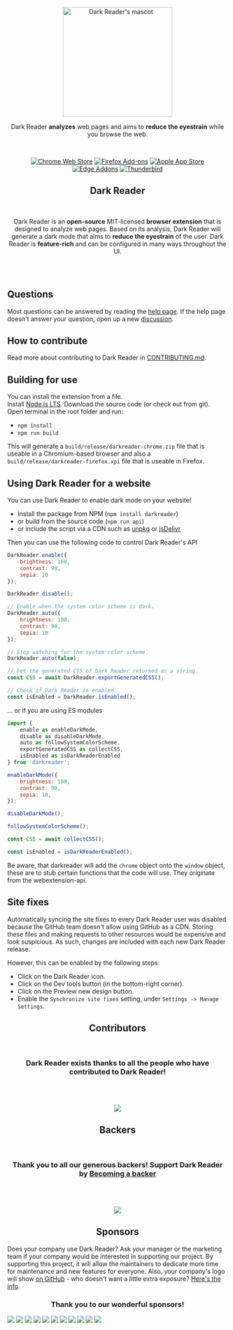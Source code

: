 <p align="center"><a href="https://darkreader.org" target="_blank" rel="noreferrer noopener"><img width="250" alt="Dark Reader's mascot" src="https://raw.githubusercontent.com/darkreader/darkreader.github.io/master/images/darkreader-mascot.svg"></a></p>
<p align="center">Dark Reader <strong>analyzes</strong> web pages and aims to <strong>reduce the eyestrain</strong> while you browse the web.</p>
<br/>
<p align="center"><a rel="noreferrer noopener" href="https://chrome.google.com/webstore/detail/dark-reader/eimadpbcbfnmbkopoojfekhnkhdbieeh/"><img alt="Chrome Web Store" src="https://img.shields.io/badge/Chrome-141e24.svg?&style=for-the-badge&logo=google-chrome&logoColor=white"></a>  <a rel="noreferrer noopener" href="https://addons.mozilla.org/firefox/addon/darkreader/"><img alt="Firefox Add-ons" src="https://img.shields.io/badge/Firefox-141e24.svg?&style=for-the-badge&logo=firefox-browser&logoColor=white"></a>  <a rel="noreferrer noopener" href="https://darkreader.org/safari/"><img alt="Apple App Store" src="https://img.shields.io/badge/Safari-141e24.svg?&style=for-the-badge&logo=safari&logoColor=white"></a>  <a rel="noreferrer noopener" href="https://microsoftedge.microsoft.com/addons/detail/dark-reader/ifoakfbpdcdoeenechcleahebpibofpc/"><img alt="Edge Addons" src="https://img.shields.io/badge/Edge-141e24.svg?&style=for-the-badge&logo=microsoft-edge&logoColor=white"></a>  <a el="noreferrer noopener" href="https://addons.thunderbird.net/thunderbird/addon/darkreader"><img alt="Thunderbird" src="https://img.shields.io/badge/Thunderbird-141e24.svg?&style=for-the-badge&logo=thunderbird&logoColor=white"></a>

<h2 align="center">Dark Reader</h2>
<br/>
<p align="center">Dark Reader is an <strong>open-source</strong> MIT-licensed <strong>browser extension</strong> that is designed to analyze web pages. Based on its analysis, Dark Reader will generate a dark mode that aims to <strong>reduce the eyestrain</strong> of the user. Dark Reader is <strong>feature-rich</strong> and can be configured in many ways throughout the UI.</p>
<br/>
<br/>

## Questions

Most questions can be answered by reading the [help page](https://darkreader.org/help/).
If the help page doesn't answer your question, open up a new [discussion](https://github.com/darkreader/darkreader/discussions).

## How to contribute

Read more about contributing to Dark Reader in [CONTRIBUTING.md](https://github.com/darkreader/darkreader/blob/master/CONTRIBUTING.md).

## Building for use

You can install the extension from a file.  
Install [Node.js LTS](https://nodejs.org/en/). Download the source code (or check out from git).  
Open terminal in the root folder and run:  

- `npm install`  
- `npm run build`  

This will generate a `build/release/darkreader-chrome.zip` file that is useable in a Chromium-based browser and also a `build/release/darkreader-firefox.xpi` file that is useable in Firefox.

## Using Dark Reader for a website

You can use Dark Reader to enable dark mode on your website!

- Install the package from NPM (`npm install darkreader`)
- or build from the source code (`npm run api`)
- or include the script via a CDN such as [unpkg](https://unpkg.com/darkreader/) or [jsDelivr](https://www.jsdelivr.com/package/npm/darkreader)

Then you can use the following code to control Dark Reader's API
```javascript
DarkReader.enable({
    brightness: 100,
    contrast: 90,
    sepia: 10
});

DarkReader.disable();

// Enable when the system color scheme is dark.
DarkReader.auto({
    brightness: 100,
    contrast: 90,
    sepia: 10
});

// Stop watching for the system color scheme.
DarkReader.auto(false);

// Get the generated CSS of Dark Reader returned as a string.
const CSS = await DarkReader.exportGeneratedCSS();

// Check if Dark Reader is enabled.
const isEnabled = DarkReader.isEnabled();
```

... or if you are using ES modules

```javascript
import {
    enable as enableDarkMode,
    disable as disableDarkMode,
    auto as followSystemColorScheme,
    exportGeneratedCSS as collectCSS,
    isEnabled as isDarkReaderEnabled
} from 'darkreader';

enableDarkMode({
    brightness: 100,
    contrast: 90,
    sepia: 10,
});

disableDarkMode();

followSystemColorScheme();

const CSS = await collectCSS();

const isEnabled = isDarkReaderEnabled();
```

Be aware, that darkreader will add the `chrome` object onto the `window` object, these are to stub certain functions that
the code will use. They originate from the webextension-api.

## Site fixes

Automatically syncing the site fixes to every Dark Reader user was disabled because the GitHub team doesn't allow using GitHub as a CDN. Storing these files and making requests to other resources would be expensive and look suspicious. As such, changes are included with each new Dark Reader release.

However, this can be enabled by the following steps:

- Click on the Dark Reader icon.
- Click on the Dev tools button (in the bottom-right corner).
- Click on the Preview new design button.
- Enable the `Synchronize site fixes` setting, under `Settings -> Manage Settings`.

<h2 align="center">Contributors</h2>
<br/>
<h3 align="center"><strong>Dark Reader exists thanks to all the people who have contributed to Dark Reader!</strong></h3>
<br/>
<br/>
<p align="center"><a rel="noreferrer noopener" href="https://github.com/darkreader/darkreader/graphs/contributors/"><img src="https://opencollective.com/darkreader/contributors.svg?width=890&button=false"/></a></p>

<h2 align="center">Backers</h2>
<br/>
<h3 align="center"><strong>Thank you to all our generous backers! </strong>Support Dark Reader by <a rel="noreferrer noopener" href="https://opencollective.com/darkreader" target="_blank">Becoming a backer</a></h3>
<br/>
<br/>
<p align="center"><a rel="noreferrer noopener" href="https://opencollective.com/darkreader#backers" target="_blank"><img src="https://opencollective.com/darkreader/backers.svg?width=890&limit=1000"></a></p>

<h2 align="center">Sponsors</h2>
<p>Does your company use Dark Reader? Ask your manager or the marketing team if your company would be interested in supporting our project. By supporting this project, it will allow the maintainers to dedicate more time for maintenance and new features for everyone. Also, your company's logo will show <a rel="noreferrer noopener" href="https://github.com/darkreader/darkreader#sponsors" target="_blank">on GitHub</a> - who doesn't want a little extra exposure? <a rel="noreferrer noopener" href="https://opencollective.com/darkreader" target="_blank">Here's the info</a>.</p>

<h3 align="center"><strong>Thank you to our wonderful sponsors!</strong></h3>

<a href="https://opencollective.com/darkreader/sponsor/0/website" target="_blank" rel="noreferrer noopener"><img src="https://opencollective.com/darkreader/sponsor/0/avatar.svg"></a>
<a href="https://opencollective.com/darkreader/sponsor/1/website" target="_blank" rel="noreferrer noopener"><img src="https://opencollective.com/darkreader/sponsor/1/avatar.svg"></a>
<a href="https://opencollective.com/darkreader/sponsor/2/website" target="_blank" rel="noreferrer noopener"><img src="https://opencollective.com/darkreader/sponsor/2/avatar.svg"></a>
<a href="https://opencollective.com/darkreader/sponsor/3/website" target="_blank" rel="noreferrer noopener"><img src="https://opencollective.com/darkreader/sponsor/3/avatar.svg"></a>
<a href="https://opencollective.com/darkreader/sponsor/4/website" target="_blank" rel="noreferrer noopener"><img src="https://opencollective.com/darkreader/sponsor/4/avatar.svg"></a>
<a href="https://opencollective.com/darkreader/sponsor/5/website" target="_blank" rel="noreferrer noopener"><img src="https://opencollective.com/darkreader/sponsor/5/avatar.svg"></a>
<a href="https://opencollective.com/darkreader/sponsor/6/website" target="_blank" rel="noreferrer noopener"><img src="https://opencollective.com/darkreader/sponsor/6/avatar.svg"></a>
<a href="https://opencollective.com/darkreader/sponsor/7/website" target="_blank" rel="noreferrer noopener"><img src="https://opencollective.com/darkreader/sponsor/7/avatar.svg"></a>
<a href="https://opencollective.com/darkreader/sponsor/8/website" target="_blank" rel="noreferrer noopener"><img src="https://opencollective.com/darkreader/sponsor/8/avatar.svg"></a>
<a href="https://opencollective.com/darkreader/sponsor/9/website" target="_blank" rel="noreferrer noopener"><img src="https://opencollective.com/darkreader/sponsor/9/avatar.svg"></a>
<a href="https://opencollective.com/darkreader/sponsor/10/website" target="_blank" rel="noreferrer noopener"><img src="https://opencollective.com/darkreader/sponsor/10/avatar.svg"></a>
